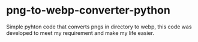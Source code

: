 # png-to-webp-converter-python

Simple pyhton code that converts pngs in directory to webp, this code was developed to meet my requirement and make my life easier.
